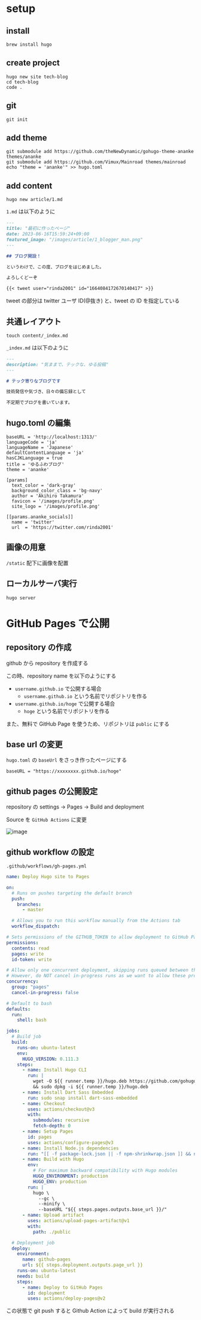 # setup

## install

```
brew install hugo
```

## create project

```
hugo new site tech-blog
cd tech-blog
code .
```

## git

```
git init
```

## add theme

```
git submodule add https://github.com/theNewDynamic/gohugo-theme-ananke themes/ananke
git submodule add https://github.com/Vimux/Mainroad themes/mainroad
echo "theme = 'ananke'" >> hugo.toml
```

## add content

```
hugo new article/1.md
```

`1.md` は以下のように

```md
---
title: "最初に作ったページ"
date: 2023-06-16T15:59:24+09:00
featured_image: "/images/article/1_blogger_man.png"
---

## ブログ開設！

というわけで、この度、ブログをはじめました。

よろしくどーぞ

{{< tweet user="rinda2001" id="1664084172670140417" >}}
```

tweet の部分は twitter ユーザ ID(@抜き) と、tweet の ID を指定している

## 共通レイアウト

```
touch content/_index.md
```

`_index.md` は以下のように

```md
---
description: "気ままで、テックな、ゆる投稿"
---

# テック寄りなブログです

技術発信や気づき、日々の備忘録として

不定期でブログを書いています。
```

## hugo.toml の編集

```
baseURL = 'http://localhost:1313/'
languageCode = 'ja'
languageName = 'Japanese'
defaultContentLanguage = 'ja'
hasCJKLanguage = true
title = 'ゆるふわブログ'
theme = 'ananke'

[params]
  text_color = 'dark-gray'
  background_color_class = 'bg-navy'
  author = 'Akihiro Takamura'
  favicon = '/images/profile.png'
  site_logo = '/images/profile.png'

[[params.ananke_socials]]
  name = 'twitter'
  url  = 'https://twitter.com/rinda2001'

```

## 画像の用意

`/static` 配下に画像を配置

## ローカルサーバ実行　

```
hugo server
```

# GitHub Pages で公開

## repository の作成

github から repository を作成する

この時、repository name を以下のようにする

- `username.github.io` で公開する場合
  - `username.github.io` という名前でリポジトリを作る
- `username.github.io/hoge` で公開する場合
  - `hoge` という名前でリポジトリを作る

また、無料で GitHub Page を使うため、リポジトリは `public` にする

## base url の変更

`hugo.toml` の `baseUrl` をさっき作ったページにする

```
baseURL = "https://xxxxxxxx.github.io/hoge"
```

## github pages の公開設定

repository の settings -> Pages -> Build and deployment

Source を `GitHub Actions` に変更

![image](https://i.imgur.com/HWLIITS.png)

## github workflow の設定

`.github/workflows/gh-pages.yml`

```yml
name: Deploy Hugo site to Pages

on:
  # Runs on pushes targeting the default branch
  push:
    branches:
      - master

  # Allows you to run this workflow manually from the Actions tab
  workflow_dispatch:

# Sets permissions of the GITHUB_TOKEN to allow deployment to GitHub Pages
permissions:
  contents: read
  pages: write
  id-token: write

# Allow only one concurrent deployment, skipping runs queued between the run in-progress and latest queued.
# However, do NOT cancel in-progress runs as we want to allow these production deployments to complete.
concurrency:
  group: "pages"
  cancel-in-progress: false

# Default to bash
defaults:
  run:
    shell: bash

jobs:
  # Build job
  build:
    runs-on: ubuntu-latest
    env:
      HUGO_VERSION: 0.111.3
    steps:
      - name: Install Hugo CLI
        run: |
          wget -O ${{ runner.temp }}/hugo.deb https://github.com/gohugoio/hugo/releases/download/v${HUGO_VERSION}/hugo_extended_${HUGO_VERSION}_linux-amd64.deb \
          && sudo dpkg -i ${{ runner.temp }}/hugo.deb
      - name: Install Dart Sass Embedded
        run: sudo snap install dart-sass-embedded
      - name: Checkout
        uses: actions/checkout@v3
        with:
          submodules: recursive
          fetch-depth: 0
      - name: Setup Pages
        id: pages
        uses: actions/configure-pages@v3
      - name: Install Node.js dependencies
        run: "[[ -f package-lock.json || -f npm-shrinkwrap.json ]] && npm ci || true"
      - name: Build with Hugo
        env:
          # For maximum backward compatibility with Hugo modules
          HUGO_ENVIRONMENT: production
          HUGO_ENV: production
        run: |
          hugo \
            --gc \
            --minify \
            --baseURL "${{ steps.pages.outputs.base_url }}/"
      - name: Upload artifact
        uses: actions/upload-pages-artifact@v1
        with:
          path: ./public

  # Deployment job
  deploy:
    environment:
      name: github-pages
      url: ${{ steps.deployment.outputs.page_url }}
    runs-on: ubuntu-latest
    needs: build
    steps:
      - name: Deploy to GitHub Pages
        id: deployment
        uses: actions/deploy-pages@v2
```

この状態で git push すると Github Action によって build が実行される

